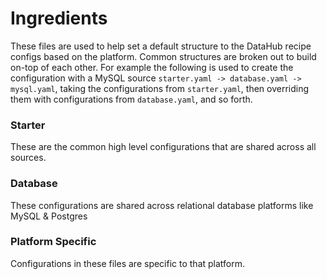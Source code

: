# Ingredients

These files are used to help set a default structure to the DataHub recipe configs based on the platform. Common structures are broken out to build on-top of each other. For example the following is used to create the configuration with a MySQL source `starter.yaml -> database.yaml -> mysql.yaml`, taking the configurations from `starter.yaml`, then overriding them with configurations from `database.yaml`, and so forth.


### Starter

These are the common high level configurations that are shared across all sources.


### Database

These configurations are shared across relational database platforms like MySQL & Postgres


### Platform Specific

Configurations in these files are specific to that platform.
